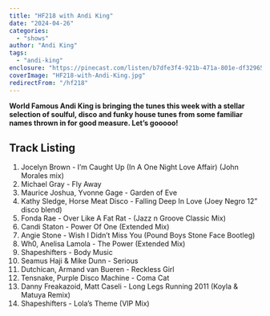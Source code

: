 ```yaml
---
title: "HF218 with Andi King"
date: "2024-04-26"
categories:
  - "shows"
author: "Andi King"
tags:
  - "andi-king"
enclosure: "https://pinecast.com/listen/b7dfe3f4-921b-471a-801e-df32965f3d77.mp3 144943293 audio/mpeg "
coverImage: "HF218-with-Andi-King.jpg"
redirectFrom: "/hf218"
---
```


**World Famous Andi King is bringing the tunes this week with a stellar selection of soulful, disco and funky house tunes from some familiar names thrown in for good measure. Let’s gooooo!**

## Track Listing

1. Jocelyn Brown - I’m Caught Up (In A One Night Love Affair) (John Morales mix)
2. Michael Gray - ⁠Fly Away
3. Maurice Joshua, Yvonne Gage - ⁠Garden of Eve
4. Kathy Sledge, Horse Meat Disco - ⁠Falling Deep In Love (Joey Negro 12” disco blend)
5. Fonda Rae - ⁠Over Like A Fat Rat - (Jazz n Groove Classic Mix)
6. Candi Staton - ⁠Power Of One (Extended Mix)
7. Angie Stone - ⁠Wish I Didn’t Miss You (Pound Boys Stone Face Bootleg)
8. ⁠Wh0, Anelisa Lamola - The Power (Extended Mix)
9. Shapeshifters - ⁠Body Music
10. Seamus Haji &amp; Mike Dunn - ⁠Serious
11. Dutchican, Armand van Bueren - ⁠Reckless Girl
12. Tensnake, Purple Disco Machine - ⁠Coma Cat
13. Danny Freakazoid, Matt Caseli - ⁠Long Legs Running 2011 (Koyla &amp; Matuya Remix)
14. Shapeshifters - ⁠Lola’s Theme (VIP Mix)
